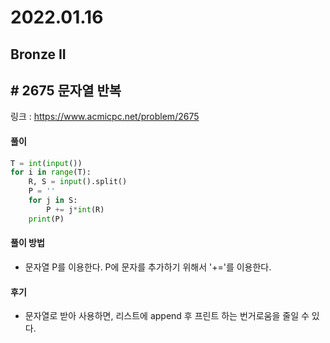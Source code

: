 # 2022.01.16

## Bronze II

## # 2675 문자열 반복

링크 : https://www.acmicpc.net/problem/2675



#### 풀이

```python
T = int(input())
for i in range(T):
    R, S = input().split()
    P = ''
    for j in S:
        P += j*int(R)
    print(P)
```



#### 풀이 방법

* 문자열 P를 이용한다. P에 문자를 추가하기 위해서 '+='를 이용한다.



#### 후기

* 문자열로 받아 사용하면, 리스트에 append 후 프린트 하는 번거로움을 줄일 수 있다.
